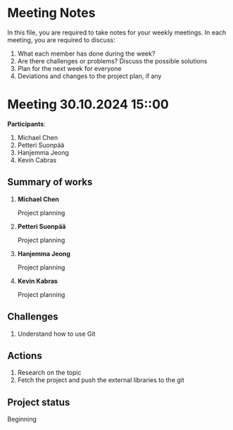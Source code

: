 # Meeting Notes
In this file, you are required to take notes for your weekly meetings. 
In each meeting, you are required to discuss:

1. What each member has done during the week?
2. Are there challenges or problems? Discuss the possible solutions
3. Plan for the next week for everyone
4. Deviations and changes to the project plan, if any


# Meeting 30.10.2024 15::00

**Participants**: 
1. Michael Chen
2. Petteri Suonpää
3. Hanjemma Jeong
4. Kevin Cabras

## Summary of works
1. **Michael Chen**
   
   Project planning

2. **Petteri Suonpää**

   Project planning

3. **Hanjemma Jeong**

   Project planning

4. **Kevin Kabras**

   Project planning


## Challenges

1. Understand how to use Git

## Actions
1. Research on the topic
2. Fetch the project and push the external libraries to the git

## Project status 
Beginning
